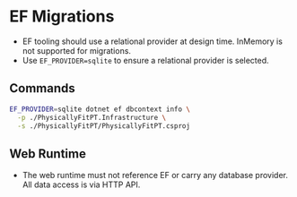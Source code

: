 # EF Migrations

- EF tooling should use a relational provider at design time. InMemory is not supported for migrations.
- Use `EF_PROVIDER=sqlite` to ensure a relational provider is selected.

## Commands

```bash
EF_PROVIDER=sqlite dotnet ef dbcontext info \
  -p ./PhysicallyFitPT.Infrastructure \
  -s ./PhysicallyFitPT/PhysicallyFitPT.csproj
```

## Web Runtime

- The web runtime must not reference EF or carry any database provider. All data access is via HTTP API.